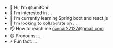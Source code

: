 - 👋 Hi, I’m @umitCnr
- 👀 I’m interested in ...
- 🌱 I’m currently learning Spring boot and react.js
- 💞️ I’m looking to collaborate on ...
- 📫 How to reach me cancar27127@gmail.com
- 😄 Pronouns: ...
- ⚡ Fun fact: ...

<!---
umitCnr/umitCnr is a ✨ special ✨ repository because its `README.md` (this file) appears on your GitHub profile.
You can click the Preview link to take a look at your changes.
--->
